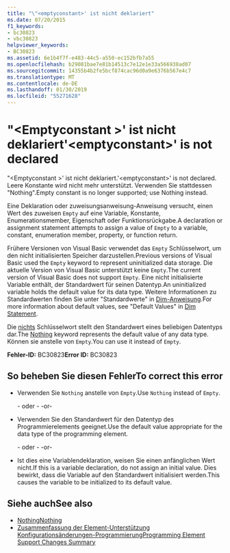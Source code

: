 ```yaml
---
title: "\"<emptyconstant>' ist nicht deklariert"
ms.date: 07/20/2015
f1_keywords:
- bc30823
- vbc30823
helpviewer_keywords:
- BC30823
ms.assetid: 6e1b4f7f-e483-44c5-a550-ec152bfb7a55
ms.openlocfilehash: b29081bae7e81b14513c7e12e1e33a566938ad07
ms.sourcegitcommit: 14355b4b2fe5bcf874cac96d0a9e6376b567e4c7
ms.translationtype: MT
ms.contentlocale: de-DE
ms.lasthandoff: 01/30/2019
ms.locfileid: "55271628"
---
```

# <a name="emptyconstant-is-not-declared"></a><span data-ttu-id="b28f8-102">"\<Emptyconstant >' ist nicht deklariert</span><span class="sxs-lookup"><span data-stu-id="b28f8-102">'\<emptyconstant>' is not declared</span></span>
<span data-ttu-id="b28f8-103">"\<Emptyconstant >' ist nicht deklariert.</span><span class="sxs-lookup"><span data-stu-id="b28f8-103">'\<emptyconstant>' is not declared.</span></span> <span data-ttu-id="b28f8-104">Leere Konstante wird nicht mehr unterstützt. Verwenden Sie stattdessen "Nothing".</span><span class="sxs-lookup"><span data-stu-id="b28f8-104">Empty constant is no longer supported; use Nothing instead.</span></span>  
  
 <span data-ttu-id="b28f8-105">Eine Deklaration oder zuweisungsanweisung-Anweisung versucht, einen Wert des zuweisen `Empty` auf eine Variable, Konstante, Enumerationsmember, Eigenschaft oder Funktionsrückgabe.</span><span class="sxs-lookup"><span data-stu-id="b28f8-105">A declaration or assignment statement attempts to assign a value of `Empty` to a variable, constant, enumeration member, property, or function return.</span></span>  
  
 <span data-ttu-id="b28f8-106">Frühere Versionen von Visual Basic verwendet das `Empty` Schlüsselwort, um den nicht initialisierten Speicher darzustellen.</span><span class="sxs-lookup"><span data-stu-id="b28f8-106">Previous versions of Visual Basic used the `Empty` keyword to represent uninitialized data storage.</span></span> <span data-ttu-id="b28f8-107">Die aktuelle Version von Visual Basic unterstützt keine `Empty`.</span><span class="sxs-lookup"><span data-stu-id="b28f8-107">The current version of Visual Basic does not support `Empty`.</span></span> <span data-ttu-id="b28f8-108">Eine nicht initialisierte Variable enthält, der Standardwert für seinen Datentyp.</span><span class="sxs-lookup"><span data-stu-id="b28f8-108">An uninitialized variable holds the default value for its data type.</span></span> <span data-ttu-id="b28f8-109">Weitere Informationen zu Standardwerten finden Sie unter "Standardwerte" in [Dim-Anweisung](../../visual-basic/language-reference/statements/dim-statement.md).</span><span class="sxs-lookup"><span data-stu-id="b28f8-109">For more information about default values, see "Default Values" in [Dim Statement](../../visual-basic/language-reference/statements/dim-statement.md).</span></span>  
  
 <span data-ttu-id="b28f8-110">Die [nichts](../../visual-basic/language-reference/nothing.md) Schlüsselwort stellt den Standardwert eines beliebigen Datentyps dar.</span><span class="sxs-lookup"><span data-stu-id="b28f8-110">The [Nothing](../../visual-basic/language-reference/nothing.md) keyword represents the default value of any data type.</span></span> <span data-ttu-id="b28f8-111">Können sie anstelle von `Empty`.</span><span class="sxs-lookup"><span data-stu-id="b28f8-111">You can use it instead of `Empty`.</span></span>  
  
 <span data-ttu-id="b28f8-112">**Fehler-ID:** BC30823</span><span class="sxs-lookup"><span data-stu-id="b28f8-112">**Error ID:** BC30823</span></span>  
  
## <a name="to-correct-this-error"></a><span data-ttu-id="b28f8-113">So beheben Sie diesen Fehler</span><span class="sxs-lookup"><span data-stu-id="b28f8-113">To correct this error</span></span>  
  
-   <span data-ttu-id="b28f8-114">Verwenden Sie `Nothing` anstelle von `Empty`.</span><span class="sxs-lookup"><span data-stu-id="b28f8-114">Use `Nothing` instead of `Empty`.</span></span>  
  
     <span data-ttu-id="b28f8-115">- oder - </span><span class="sxs-lookup"><span data-stu-id="b28f8-115">-or-</span></span>  
  
-   <span data-ttu-id="b28f8-116">Verwenden Sie den Standardwert für den Datentyp des Programmierelements geeignet.</span><span class="sxs-lookup"><span data-stu-id="b28f8-116">Use the default value appropriate for the data type of the programming element.</span></span>  
  
     <span data-ttu-id="b28f8-117">- oder - </span><span class="sxs-lookup"><span data-stu-id="b28f8-117">-or-</span></span>  
  
-   <span data-ttu-id="b28f8-118">Ist dies eine Variablendeklaration, weisen Sie einen anfänglichen Wert nicht.</span><span class="sxs-lookup"><span data-stu-id="b28f8-118">If this is a variable declaration, do not assign an initial value.</span></span> <span data-ttu-id="b28f8-119">Dies bewirkt, dass die Variable auf den Standardwert initialisiert werden.</span><span class="sxs-lookup"><span data-stu-id="b28f8-119">This causes the variable to be initialized to its default value.</span></span>  
  
## <a name="see-also"></a><span data-ttu-id="b28f8-120">Siehe auch</span><span class="sxs-lookup"><span data-stu-id="b28f8-120">See also</span></span>
- [<span data-ttu-id="b28f8-121">Nothing</span><span class="sxs-lookup"><span data-stu-id="b28f8-121">Nothing</span></span>](../../visual-basic/language-reference/nothing.md)
- [<span data-ttu-id="b28f8-122">Zusammenfassung der Element-Unterstützung Konfigurationsänderungen-Programmierung</span><span class="sxs-lookup"><span data-stu-id="b28f8-122">Programming Element Support Changes Summary</span></span>](https://msdn.microsoft.com/library/0483590a-6309-449c-a2fa-effa26a03b95)
